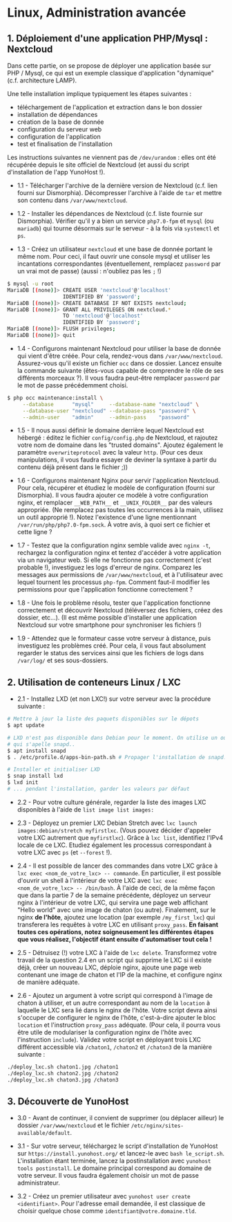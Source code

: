 # Linux, Administration avancée

## 1. Déploiement d'une application PHP/Mysql : Nextcloud

Dans cette partie, on se propose de déployer une application basée sur PHP /
Mysql, ce qui est un exemple classique d'application "dynamique" (c.f.
architecture LAMP).

Une telle installation implique typiquement les étapes suivantes :
- téléchargement de l'application et extraction dans le bon dossier
- installation de dépendances
- création de la base de donnée
- configuration du serveur web
- configuration de l'application
- test et finalisation de l'installation

Les instructions suivantes ne viennent pas de `/dev/urandom` : elles ont été
récupérée depuis le site officiel de Nextcloud (et aussi du script
d'installation de l'app YunoHost !).

- 1.1 - Télécharger l'archive de la dernière version de Nextcloud (c.f. lien
fourni sur Dismorphia). Décompresser l'archive à l'aide de `tar` et mettre son
contenu dans `/var/www/nextcloud`.

- 1.2 - Installer les dépendances de Nextcloud (c.f. liste fournie sur
Dismorphia). Vérifier qu'il y a bien un service `php7.0-fpm` et `mysql` (ou
`mariadb`) qui tourne désormais sur le serveur - à la fois via `systemctl` et
`ps`.

- 1.3 - Créez un utilisateur `nextcloud` et une base de donnée portant le même
nom. Pour ceci, il faut ouvrir une console mysql et utiliser les incantations
correspondantes (éventuellement, remplacez `password` par un vrai mot de passe)
(aussi : n'oubliez pas les `;` !)

```bash
$ mysql -u root
MariaDB [(none)]> CREATE USER 'nextcloud'@'localhost' 
                  IDENTIFIED BY 'password';
MariaDB [(none)]> CREATE DATABASE IF NOT EXISTS nextcloud;
MariaDB [(none)]> GRANT ALL PRIVILEGES ON nextcloud.*
                  TO 'nextcloud'@'localhost'
                  IDENTIFIED BY 'password';
MariaDB [(none)]> FLUSH privileges;
MariaDB [(none)]> quit
```

- 1.4 - Configurons maintenant Nextcloud pour utiliser la base de donnée qui
  vient d'être créée. Pour cela, rendez-vous dans `/var/www/nextcloud`.
  Assurez-vous qu'il existe un fichier `occ` dans ce dossier. Lancez ensuite
  la commande suivante (êtes-vous capable de comprendre le rôle de ses
  différents morceaux ?). Il vous faudra peut-être remplacer `password` par le
  mot de passe précédemment choisi.

```bash
$ php occ maintenance:install \
     --database      "mysql"     --database-name "nextcloud" \
     --database-user "nextcloud" --database-pass "password" \
     --admin-user    "admin"     --admin-pass    "password"
```

- 1.5 - Il nous aussi définir le domaine derrière lequel Nextcloud est hébergé :
éditez le fichier `config/config.php` de Nextcloud, et rajoutez votre nom de
domaine dans les "trusted domains". Ajoutez également le paramètre
`overwriteprotocol` avec la valeur `http`. (Pour ces deux manipulations, il
vous faudra essayer de deviner la syntaxe à partir du contenu déjà présent dans
le fichier ;))

- 1.6 - Configurons maintenant Nginx pour servir l'application Nextcloud. Pour
  cela, récupérer et étudiez le modèle de configuration (fourni sur Dismorphia).
  Il vous faudra ajouter ce modèle à votre configuration nginx, et remplacer 
  `__WEB_PATH__` et `__UNIX_FOLDER__` par des valeurs appropriée. (Ne remplacez
  pas toutes les occurrences à la main, utilisez un outil approprié !).
  Notez l'existence d'une ligne mentionnant `/var/run/php/php7.0-fpm.sock`. À
  votre avis, à quoi sert ce fichier et cette ligne ?

- 1.7 - Testez que la configuration nginx semble valide avec `nginx -t`,
  rechargez la configuration nginx et tentez d'accéder à votre application via
  un navigateur web. Si elle ne fonctionne pas correctement (c'est probable !),
  investiguez les logs d'erreur de nginx. Comparez les messages aux permissions
  de `/var/www/nextcloud`, et à l'utilisateur avec lequel tournent les processus
  `php-fpm`. Comment faut-il modifier les permissions pour que l'application 
  fonctionne correctement ?
  
- 1.8 - Une fois le problème résolu, tester que l'application fonctionne
  correctement et découvrir Nextcloud (téléversez des fichiers, créez des
  dossier, etc...). (Il est même possible d'installer une application Nextcloud
  sur votre smartphone pour synchroniser les fichiers !)

- 1.9 - Attendez que le formateur casse votre serveur à distance, puis
  investiguez les problèmes créé. Pour cela, il vous faut absolument regarder le
  status des services ainsi que les fichiers de logs dans `/var/log/` et ses
  sous-dossiers.


## 2. Utilisation de conteneurs Linux / LXC

- 2.1 - Installez LXD (et non LXC!) sur votre serveur avec la procédure suivante :

```bash
# Mettre à jour la liste des paquets disponibles sur le dépots
$ apt update

# LXD n'est pas disponible dans Debian pour le moment. On utilise un outil
# qui s'apelle snapd..
$ apt install snapd
$ . /etc/profile.d/apps-bin-path.sh # Propager l'installation de snapd...

# Installer et initialiser LXD
$ snap install lxd
$ lxd init
# ... pendant l'installation, garder les valeurs par défaut
```

- 2.2 - Pour votre culture générale, regarder la liste des images LXC
  disponibles à l'aide de `list image list images:`

- 2.3 - Déployez un premier LXC Debian Stretch avec `lxc launch
  images:debian/stretch myfirstlxc`. (Vous pouvez décider d'appeler votre LXC
  autrement que `myfirstlxc`). Grâce à `lxc list`, identifiez l'IPv4 locale de
  ce LXC. Etudiez également les processus correspondant à votre LXC avec `ps`
  (et `--forest` !).

- 2.4 - Il est possible de lancer des commandes dans votre LXC grâce à `lxc exec
  <nom_de_votre_lxc> -- commande`. En particulier, il est possible d'ouvrir un
  shell à l'intérieur de votre LXC avec `lxc exec <nom_de_votre_lxc> --
  /bin/bash`. À l'aide de ceci, de la même façon que dans la partie 7 de la
  semaine précédente, déployez un serveur nginx à l'intérieur de votre LXC, qui
  servira une page web affichant "Hello world" avec une image de chaton (ou
  autre). Finalement, sur le nginx **de l'hôte**, ajoutez une location (par
  exemple `/my_first_lxc`) qui transferera les requêtes à votre LXC en utilisant
  `proxy_pass`. **En faisant toutes ces opérations, notez soigneusement les
  différentes étapes que vous réalisez, l'objectif étant ensuite d'automatiser
  tout cela !**

- 2.5 - Détruisez (!) votre LXC à l'aide de `lxc delete`. Transformez votre
  travail de la question 2.4 en un script qui supprime le LXC si il existe déjà, 
  créer un nouveau LXC, déploie nginx, ajoute une page web contenant une image 
  de chaton et l'IP de la machine, et configure nginx de manière adéquate.

- 2.6 - Ajoutez un argument à votre script qui correspond à l'image de chaton
  à utiliser, et un autre correspondant au nom de la `location` à laquelle le
  LXC sera lié dans le nginx de l'hôte.  Votre script devra ainsi s'occuper de
  configurer le nginx de l'hôte, c'est-à-dire ajouter le bloc `location` et
  l'instruction `proxy_pass` adéquate. (Pour cela, il pourra vous être utile
  de modulariser la configuration nginx de l'hôte avec l'instruction
  `include`). Validez votre script en déployant trois LXC différent accessible
  via `/chaton1`, `/chaton2` et `/chaton3` de la manière suivante :

```bash
./deploy_lxc.sh chaton1.jpg /chaton1
./deploy_lxc.sh chaton2.jpg /chaton2
./deploy_lxc.sh chaton3.jpg /chaton3
```

## 3. Découverte de YunoHost

- 3.0 - Avant de continuer, il convient de supprimer (ou déplacer ailleur) le
  dossier `/var/www/nextcloud` et le fichier `/etc/nginx/sites-available/default`.

- 3.1 - Sur votre serveur, téléchargez le script d'installation de YunoHost sur
  `https://install.yunohost.org/` et lancez-le avec `bash le_script.sh`.
  L'installation étant terminée, lancez la postinstallation avec `yunohost tools
  postinstall`. Le domaine principal correspond au domaine de votre serveur. Il
  vous faudra également choisir un mot de passe administrateur.

- 3.2 - Créez un premier utilisateur avec `yunohost user create <identifiant>`.
  Pour l'adresse email demandée, il est classique de choisir quelque chose comme
  `identifiant@votre.domaine.tld`.



